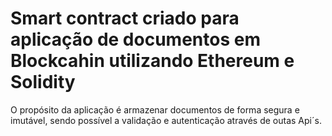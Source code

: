 # Smart contract criado para aplicação de documentos em Blockcahin utilizando Ethereum e Solidity

O propósito da aplicação é armazenar documentos de forma segura e imutável, sendo possível a validação e autenticação através de outas Api´s.



